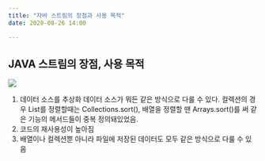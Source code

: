 ```yaml
---
title: "자바 스트림의 장점과 사용 목적"
date: 2020-08-26 14:00

---
```


## JAVA 스트림의 장점, 사용 목적

<img src='/images/blog/str1.png' style='max-width:1000px' />

1. 데이터 소스를 추상화
데이터 소스가 뭐든 같은 방식으로 다룰 수 있다. 컬렉션의 경우 List를 정렬할때는 Collections.sort(), 배열을 정렬할 땐 Arrays.sort()를 써 같은 기능의 메서드들이 중복 정의돼있었음.
2. 코드의 재사용성이 높아짐
3. 배열이나 컬렉션뿐 아니라 파일에 저장된 데이터도 모두 같은 방식으로 다룰 수 있음